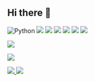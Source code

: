 ## Hi there 👋
![Python](https://img.shields.io/badge/Python-3776AB?style=flat&logo=python&logoColor=white)
<img src="https://img.shields.io/badge/swift-%23FA7343.svg?&style=for-the-badge&logo=swift&logoColor=white" />
<img src="https://img.shields.io/badge/flutter-%2302569B.svg?&style=for-the-badge&logo=flutter&logoColor=white" />
<img src="https://img.shields.io/badge/mysql-%234479A1.svg?&style=for-the-badge&logo=mysql&logoColor=white" />
<img src="https://img.shields.io/badge/xcode-%231575F9.svg?&style=for-the-badge&logo=xcode&logoColor=white" />
<img src="https://img.shields.io/badge/visual%20studio%20code-%23007ACC.svg?&style=for-the-badge&logo=visual%20studio%20code&logoColor=white" />
<img src="https://img.shields.io/badge/discord-%237289DA.svg?&style=for-the-badge&logo=discord&logoColor=white" />


<img src="https://img.shields.io/badge/instagram-%23E4405F.svg?&style=for-the-badge&logo=instagram&logoColor=white" />


<a href="링크"><img src="위에있는뱃지코드"/>

<a href="https://discord.gg/bxZwZ5gSu3">
  <img src="https://img.shields.io/badge/discord-%237289DA.svg?&style=for-the-badge&logo=discord&logoColor=white"/>
</a>

<a href="mailto:example@gmail.com?subject=문의드립니다&body=안녕하세요!">
  <img src="https://img.shields.io/badge/gmail-%23EA4335.svg?&style=for-the-badge&logo=gmail&logoColor=white" />
</a>





<!--
**1gamseong/1gamseong** is a ✨ _special_ ✨ repository because its `README.md` (this file) appears on your GitHub profile.

Here are some ideas to get you started:

- 🔭 I’m currently working on ...
- 🌱 I’m currently learning ...
- 👯 I’m looking to collaborate on ...
- 🤔 I’m looking for help with ...
- 💬 Ask me about ...
- 📫 How to reach me: ...
- 😄 Pronouns: ...
- ⚡ Fun fact: ...
-->
